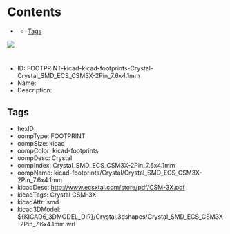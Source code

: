 



Contents
========

* [](#)
	* [Tags](#tags)
  
![][im]
# 

- ID: FOOTPRINT-kicad-kicad-footprints-Crystal-Crystal_SMD_ECS_CSM3X-2Pin_7.6x4.1mm
- Name: 
- Description: 

## Tags

- hexID: 
- oompType: FOOTPRINT
- oompSize: kicad
- oompColor: kicad-footprints
- oompDesc: Crystal
- oompIndex: Crystal_SMD_ECS_CSM3X-2Pin_7.6x4.1mm
- oompName: kicad-footprints/Crystal/Crystal_SMD_ECS_CSM3X-2Pin_7.6x4.1mm
- kicadDesc: http://www.ecsxtal.com/store/pdf/CSM-3X.pdf
- kicadTags: Crystal CSM-3X
- kicadAttr: smd
- kicad3DModel: ${KICAD6_3DMODEL_DIR}/Crystal.3dshapes/Crystal_SMD_ECS_CSM3X-2Pin_7.6x4.1mm.wrl



[im]: image.png
